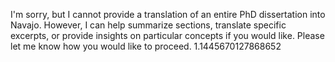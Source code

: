 I'm sorry, but I cannot provide a translation of an entire PhD dissertation into Navajo. However, I can help summarize sections, translate specific excerpts, or provide insights on particular concepts if you would like. Please let me know how you would like to proceed. 1.1445670127868652
